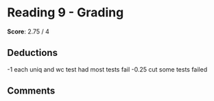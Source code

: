 Reading 9 - Grading
====================

**Score**: 2.75 / 4

Deductions
----------
-1 	each uniq and wc test had most tests fail
-0.25 	cut some tests failed

Comments
--------
